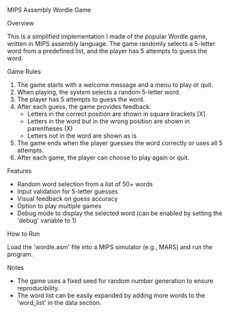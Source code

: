 MIPS Assembly Wordle Game


Overview

This is a simplified implementation I made of the popular Wordle game, written in MIPS assembly language. The game randomly selects a 5-letter word from a predefined list, and the player has 5 attempts to guess the word.

Game Rules

1. The game starts with a welcome message and a menu to play or quit.
2. When playing, the system selects a random 5-letter word.
3. The player has 5 attempts to guess the word.
4. After each guess, the game provides feedback:
   - Letters in the correct position are shown in square brackets [X]
   - Letters in the word but in the wrong position are shown in parentheses (X)
   - Letters not in the word are shown as is
5. The game ends when the player guesses the word correctly or uses all 5 attempts.
6. After each game, the player can choose to play again or quit.

Features

- Random word selection from a list of 50+ words
- Input validation for 5-letter guesses
- Visual feedback on guess accuracy
- Option to play multiple games
- Debug mode to display the selected word (can be enabled by setting the 'debug' variable to 1)

How to Run

Load the 'wordle.asm' file into a MIPS simulator (e.g., MARS) and run the program.

Notes

- The game uses a fixed seed for random number generation to ensure reproducibility.
- The word list can be easily expanded by adding more words to the 'word_list' in the data section.
